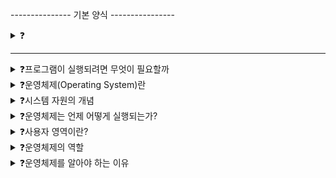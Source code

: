 --------------- 기본 양식 ----------------

<details>
<summary>❓</summary>

>""

</details>

------------------------------------------

<details>
<summary>❓프로그램이 실행되려면 무엇이 필요할까</summary>

>"모든 프로그램은 하드웨어를 필요로 한다. 예를 들어 덧셈 프로그램은 CPU를 필요로 하고, 이미지를 저장하는 프로그램은 하드디스크를 필요로 한다."

</details>

<details>
<summary>❓운영체제(Operating System)란</summary>

>"실행할 프로그램에 필요한 자원을 할당하고, 프로그램이 올바르게 실행되도록 돕는 특별한 프로그램"

</details>

<details>
<summary>❓시스템 자원의 개념</summary>

>"프로그램을 실행에 마땅히 필요한 요소들을 가리켜서 시스템 자원 혹은 자원이라고 한다. 예를 들면, CPU, 메모리, 보조기억장치, 입출력장치 등의 컴퓨터 부품들이 해당된다."

</details>

<details>
<summary>❓운영체제는 언제 어떻게 실행되는가?</summary>

>"운영체제는 컴퓨터가 부팅될 때 메모리 내의 커널 영역(kernel space)에 따로 적재되어 실행된다."
![image](https://github.com/user-attachments/assets/996af355-986f-44c9-9876-9fd472684eaf)

</details>

<details>
<summary>❓사용자 영역이란?</summary>

>"커널 영역을 제외한 나머지 영역, 즉 사용자가 이용하는 응용 프로그램이 적재되는 영역을 사용자 영역(user space)이라고 한다."

</details>

<details>
<summary>❓운영체제의 역할</summary>

>"실행할 프로그램을 메모리에 적재하고, 필요없는 프로그램은 메모리에서 삭제하며 메모리 자원을 지속적으로 관리한다. 또한 실행시 CPU 자원을 관리하고 할당한다. "
![image](https://github.com/user-attachments/assets/d1c4032f-c831-4215-adb2-f55bd241b251)
![image](https://github.com/user-attachments/assets/56f50c04-a76b-4991-8c1f-7d6ac5789952)

</details>

<details>
<summary>❓운영체제를 알아야 하는 이유</summary>

>"프로그램은 결국 하드웨어가 실행하고, 하드웨어를 조작하는 프로그램이 운영체제이기 때문에 ( 하드웨어에 대한 이해 및 문제 해결능력 ) 오류 메시지와 같은 것들을 이해하기 위해서"

</details>
